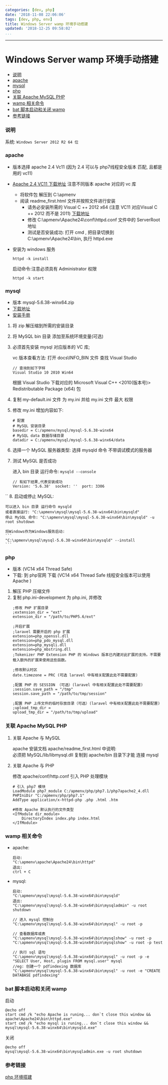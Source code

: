 ```yaml
---
categories: [dev, php]
date: '2018-11-08 22:06:06'
tags: [dev, php, env]
title: Windows Server wamp 环境手动搭建
updated: '2018-12-25 09:58:02'
...
```

---
# Windows Server wamp 环境手动搭建

<!-- MarkdownTOC -->

- [说明](#%E8%AF%B4%E6%98%8E)
- [apache](#apache)
- [mysql](#mysql)
- [php](#php)
- [关联 Apache MySQL PHP](#%E5%85%B3%E8%81%94-apache-mysql-php)
- [wamp 相关命令](#wamp-%E7%9B%B8%E5%85%B3%E5%91%BD%E4%BB%A4)
- [bat 脚本启动和关闭 wamp](#bat-%E8%84%9A%E6%9C%AC%E5%90%AF%E5%8A%A8%E5%92%8C%E5%85%B3%E9%97%AD-wamp)
- [参考链接](#%E5%8F%82%E8%80%83%E9%93%BE%E6%8E%A5)

<!-- /MarkdownTOC -->

<a id="%E8%AF%B4%E6%98%8E"></a>
### 说明
系统: `Windows Server 2012 R2 64 位`

<a id="apache"></a>
### apache
-   版本选择 apache 2.4 Vc11 (因为 2.4 可以与 php7线程安全版本 匹配, 且都是用的 vc11)
-   [Apache 2.4 VC11 下载地址](https://www.apachehaus.com/cgi-bin/download.plx#APACHE24VC11) 注意不同版本 apache 对应的 vc 库 
    -   将软件包 解压到 C:\apmenv  
    -   阅读 readme_first.html 文件并按照文件进行安装
        -   请务必安装所需的 Visual C ++ 2012 x64 (注意 VC11 对应Visual C ++ 2012 而不是 2011) [下载地址](https://www.microsoft.com/en-us/download/details.aspx?id=30679)
        -   修改 C:\apmenv\Apache24\conf\httpd.conf 文件中的 ServerRoot 地址
        -   测试是否安装成功: 打开 cmd , 把目录切换到 C:\apmenv\Apache24\bin, 执行 httpd.exe

-   安装为 windows 服务
    ```
    httpd -k install
    ```
    启动命令:注意必须具有 Administrator 权限
    ```
    httpd -k start
    ```

<a id="mysql"></a>
### mysql
-   版本  mysql-5.6.38-winx64.zip
-   [下载地址](https://dev.mysql.com/downloads/file/?id=473130)
-   [安装手册](https://dev.mysql.com/doc/refman/5.6/en/windows-install-archive.html)

1.  将 zip 解压缩到所需的安装目录
2.  将 MySQL bin 目录 添加至系统环境变量(可选)

3.  必须首先安装 mysql 对应版本的 VC 库;

    vc 版本查看方法: 打开 docs\INFO_BIN 文件 查找 Visual Studio  
    ```
    // 查询到如下字样
    Visual Studio 10 2010 Win64
    ```
    根据 Visual Studio 下载对应的 Microsoft Visual C++ <2010(版本号)> Redistributable Package (x64) 包

4.  复制 my-default.ini 文件 为 my.ini 并给 my.ini 文件 最大 权限

5.  修改 my.ini 增加内容如下:
    ```
    # 配置
    # MySQL 安装目录
    basedir = C:/apmenv/mysql/mysql-5.6.38-winx64
    # MySQL data 数据存储目录
    datadir = C:/apmenv/mysql/mysql-5.6.38-winx64/data
    ```

6.  选择一个 MySQL 服务器类型: 选择 mysqld 命令 不带调试模式的服务器

7.  测试 MySQL 是否成功

    进入 bin 目录 运行命令: `mysqld --console`
    ```
    // 有如下结果,代表安装成功
    Version: '5.6.38'  socket: ''  port: 3306
    ```
``
8.  启动或停止 MySQL:

    可以进入 bin 目录 运行命令 mysqld  
    或者直接运行: "C:\apmenv\mysql\mysql-5.6.38-winx64\bin\mysqld"  
    停止 MySQL 命令: "C:\apmenv\mysql\mysql-5.6.38-winx64\bin\mysqld" -u root shutdown

    将Windows作为Windows服务启动:
    ```
    "C:\apmenv\mysql\mysql-5.6.38-winx64\bin\mysqld" --install
    ```

<a id="php"></a>
### php
-   版本 (VC14 x64 Thread Safe)
-   下载: 到 php官网 下载 (VC14 x64 Thread Safe 线程安全版本可以使用 Apache )

1.  解压 PHP 压缩文件
2.  复制 php.ini-development 为 php.ini, 并修改
    ```
    ;修改 PHP 扩展目录
    ;extension_dir = "ext"
    extension_dir = "/path/to/PHP5.6/ext"

    ;开启扩展
    ;laravel 需要开启的 php 扩展
    extension=php_openssl.dll
    extension=php_pdo_mysql.dll
    extension=php_mysqli.dll
    extension=php_mbstring.dll
    ;Tokenizer PHP Extension PHP 的 Windows 版本已内建对此扩展的支持。不需要载入额外的扩展来使用这些函数。

    ;修改默认时区
    date.timezone = PRC (可选 laravel 中有相关配置此处不需要配置)

    ;配置 PHP 的 SESSION （可选）(laravel 中有相关配置此处不需要配置)
    ;session.save_path = "/tmp"
    session.save_path = "/path/to/tmp/session"

    ;配置 PHP 上传文件的临时存放目录（可选）(laravel 中有相关配置此处不需要配置)
    ;upload_tmp_dir =
    upload_tmp_dir = "/path/to/tmp/upload"
    ```

<a id="%E5%85%B3%E8%81%94-apache-mysql-php"></a>
### 关联 Apache MySQL PHP

1.  关联 Apache 与 MySQL

    apache 安装文档 apache/readme_first.html 中说明:  
    必须把 MySQL/lib/libmysql.dll 复制到 apache/bin 目录下才能 连接 mysql

2.  关联 Apache 与 PHP 

    修改 apache/conf/http.conf 引入 PHP 处理模块
    ```
    # 引入 php7 模块
    LoadModule php7_module C:/apmenv/php/php7.1/php7apache2_4.dll
    PHPIniDir "C:/apmenv/php/php7.1"
    AddType application/x-httpd-php .php .html .htm

    #修改 Apache 默认执行的文件类型
    <IfModule dir_module>
        DirectoryIndex index.php index.html
    </IfModule>
    ```

<a id="wamp-%E7%9B%B8%E5%85%B3%E5%91%BD%E4%BB%A4"></a>
### wamp 相关命令
-   apache:
    ```
    启动:
    "C:\apmenv\apache\Apache24\bin\httpd"
    退出:
    ctrl + C
    ```


-   mysql:
    ```
    启动:
    "C:\apmenv\mysql\mysql-5.6.38-winx64\bin\mysqld"
    退出:
    "C:\apmenv\mysql\mysql-5.6.38-winx64\bin\mysqladmin" -u root shutdown

    // 进入 mysql 控制台
    "C:\apmenv\mysql\mysql-5.6.38-winx64\bin\mysql" -u root -p

    // 查看数据库或表
    "C:\apmenv\mysql\mysql-5.6.38-winx64\bin\mysqlshow" -u root -p
    "C:\apmenv\mysql\mysql-5.6.38-winx64\bin\mysqlshow" -u root -p test

    // 执行 sql 语句
    "C:\apmenv\mysql\mysql-5.6.38-winx64\bin\mysql" -u root -p -e "SELECT User, Host, plugin FROM mysql.user" mysql
    //eg: 创建一个 pdfindexing 数据库
    "C:\apmenv\mysql\mysql-5.6.38-winx64\bin\mysql" -u root -e "CREATE DATABASE pdfindexing"
    ```

<a id="bat-%E8%84%9A%E6%9C%AC%E5%90%AF%E5%8A%A8%E5%92%8C%E5%85%B3%E9%97%AD-wamp"></a>
### bat 脚本启动和关闭 wamp
启动
```
@echo off
start cmd /k "echo Apache is runing... don`t close this window && apache\Apache24\bin\httpd.exe"
start cmd /k "echo mysql is runing... don`t close this window && mysql\mysql-5.6.38-winx64\bin\mysqld.exe"
```
关闭
```
@echo off
mysql\mysql-5.6.38-winx64\bin\mysqladmin.exe -u root shutdown
```

<a id="%E5%8F%82%E8%80%83%E9%93%BE%E6%8E%A5"></a>
### 参考链接
[php 环境搭建](https://segmentfault.com/a/1190000004537925)

